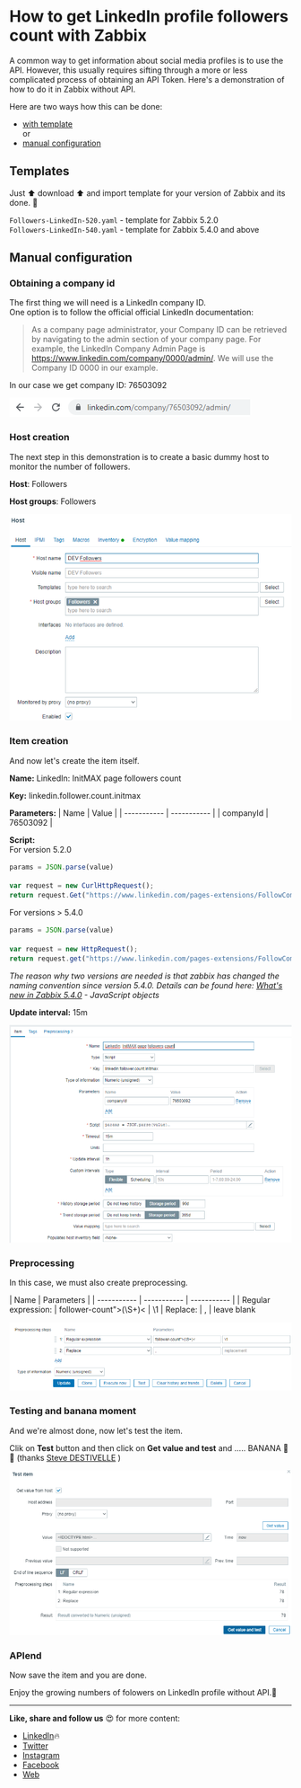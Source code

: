 # How to get LinkedIn profile followers count with Zabbix

A common way to get information about social media profiles is to use the API. However, this usually requires sifting through a more or less complicated process of obtaining an API Token. Here's a demonstration of how to do it in Zabbix without API.

Here are two ways how this can be done:

- [with template](#templates)  
or  
- [manual configuration](#manual-configuration)

## Templates
Just ⬆️ download ⬆️ and import template for your version of Zabbix and its done. 🙂  

`Followers-LinkedIn-520.yaml` - template for Zabbix 5.2.0  
`Followers-LinkedIn-540.yaml` - template for Zabbix 5.4.0 and above


## Manual configuration

### Obtaining a company id

The first thing we will need is a LinkedIn company ID.  
One option is to follow the official official LinkedIn documentation:

> As a company page administrator, your Company ID can be retrieved by navigating to the admin section of your company page. For example, the LinkedIn Company Admin Page is 
> https://www.linkedin.com/company/0000/admin/. We will use the Company ID 0000 in our example.

In our case we get company ID: 76503092

![Image of companyId](images/companyid.png "Company ID")

### Host creation

The next step in this demonstration is to create a basic dummy host to monitor the number of followers.

**Host**: Followers

**Host groups**: Followers

![Image of host creation](images/host.png "Image of host creation")

### Item creation

And now let's create the item itself.

**Name:** LinkedIn: InitMAX page followers count

**Key:** linkedin.follower.count.initmax

**Parameters:** 
|  Name       | Value       |
| ----------- | ----------- |
| companyId   | 76503092    | 

**Script:**  
For version 5.2.0 
```javascript
params = JSON.parse(value)

var request = new CurlHttpRequest();
return request.Get("https://www.linkedin.com/pages-extensions/FollowCompany?id=" + params.companyId + "&counter=bottom");
```
For versions > 5.4.0
```javascript
params = JSON.parse(value)

var request = new HttpRequest();
return request.get("https://www.linkedin.com/pages-extensions/FollowCompany?id=" + params.companyId + "&counter=bottom");
```
*The reason why two versions are needed is that zabbix has changed the naming convention since version 5.4.0. Details can be found here: [What's new in Zabbix 5.4.0](https://www.zabbix.com/documentation/5.4/en/manual/introduction/whatsnew540)  - JavaScript objects*  

**Update interval:** 15m

![Image of item creation](images/item.png "Image of item creation")

### Preprocessing

In this case, we must also create preprocessing.

|  Name       | Parameters              |
| ----------- | ----------- | ----------- |
| Regular expression: | follower-count">(\S+)< | \1
| Replace: | , | leave blank

![Image of prepsocessing creation](images/preprocessing.png "Image of prepsocessing creation")

### Testing and banana moment

And we're almost done, now let's test the item.

Clik on **Test** button and then click on **Get value and test** and ..... BANANA 🍌 🙂 (thanks [Steve DESTIVELLE](https://www.linkedin.com/in/steve-destivelle-88b6b389/) )

![Image of item testing](images/test.png "Image of item testing")

### APIend

Now save the item and you are done. 

Enjoy the growing numbers of folowers on LinkedIn profile without API.🙂  

  
---  
**Like, share and follow us** 😍 for more content:  
- [LinkedIn](https://www.linkedin.com/company/initmax/)🔥
- [Twitter](https://twitter.com/initmax1)
- [Instagram](https://www.instagram.com/initmax/)
- [Facebook](https://www.facebook.com/initmax)
- [Web](https://www.initmax.cz/)